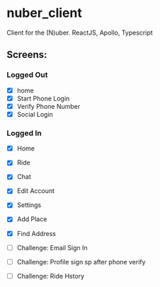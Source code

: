 # nuber_client
Client for the (N)uber. ReactJS, Apollo, Typescript

## Screens:
    
### Logged Out

- [x] home
- [x] Start Phone Login
- [x] Verify Phone Number
- [x] Social Login
    
### Logged In

- [x] Home
- [x] Ride
- [x] Chat
- [x] Edit Account
- [x] Settings
- [x] Add Place
- [x] Find Address
- [ ] Challenge: Email Sign In
- [ ] Challenge: Profile sign sp after phone verify
- [ ] Challenge: Ride Hstory
 